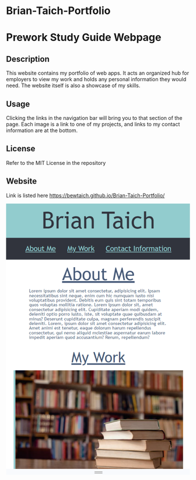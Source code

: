 # Brian-Taich-Portfolio

# Prework Study Guide Webpage

## Description
This website contains my portfolio of web apps. It acts an organized hub for employers to view my work and holds any personal information they would need. 
The website itself is also a showcase of my skills.

## Usage

Clicking the links in the navigation bar will bring you to that section of the page. Each image is a link to one of my projects, and links to my contact information are at the bottom.

## License

Refer to the MIT License in the repository

## Website
Link is listed here
https://bewtaich.github.io/Brian-Taich-Portfolio/

![website image](image.png)

